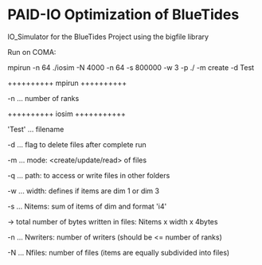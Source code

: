 # PAID-IO Optimization of BlueTides

IO_Simulator for the BlueTides Project using the bigfile library

Run on COMA:

mpirun -n 64 ./iosim -N 4000 -n 64 -s 800000 -w 3 -p ./ -m create -d Test

++++++++++ mpirun ++++++++++

 -n ... number of ranks

++++++++++ iosim +++++++++++

 'Test' ... filename
 
 -d ... flag to delete files after complete run
 
 -m ... mode: <create/update/read> of files
 
 -q ... path: to access or write files in other folders
 
 -w ... width: defines if items are dim 1 or dim 3
 
 -s ... Nitems: sum of items of dim <width> and format 'i4'
 
 -> total number of bytes written in files: Nitems x width x 4bytes
 
 -n ... Nwriters: number of writers (should be <= number of ranks)
 
 -N ... Nfiles: number of files (items are equally subdivided into files)
